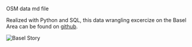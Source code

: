 OSM data md file

Realized with Python and SQL, this data wrangling excercize on the Basel Area can be found on [github](https://github.com/lexdotmat/DAND_OpenStreeMap).

![Basel Story](img/work/osmdata/basel.png)